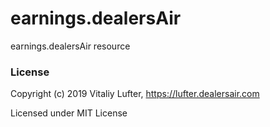 # earnings.dealersAir
earnings.dealersAir resource

### License

Copyright (c) 2019 Vitaliy Lufter, https://lufter.dealersair.com

Licensed under MIT License